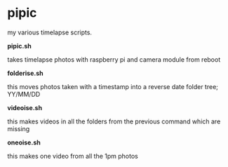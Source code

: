 # pipic
my various timelapse scripts.

**pipic.sh**

takes timelapse photos with raspberry pi and camera module from reboot

**folderise.sh**

this moves photos taken with a timestamp into a reverse date folder tree; YY/MM/DD

**videoise.sh**

this makes videos in all the folders from the previous command which are missing

**oneoise.sh**

this makes one video from all the 1pm photos
